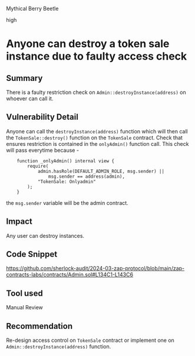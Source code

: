 Mythical Berry Beetle

high

# Anyone can destroy a token sale instance due to faulty access check

## Summary
There is a faulty restriction check on ```Admin::destroyInstance(address)``` on whoever can call it.

## Vulnerability Detail
Anyone can call the ```destroyInstance(address)``` function which will then call the ```TokenSale::destroy()``` function on the ```TokenSale``` contract. Check that ensures restriction is contained in the ```onlyAdmin()``` function call. This check will pass everytime because - 

```solidity
    function _onlyAdmin() internal view {
        require(
            admin.hasRole(DEFAULT_ADMIN_ROLE, msg.sender) ||
                msg.sender == address(admin),
            "TokenSale: Onlyadmin"
        );
    }
```
the ```msg.sender``` variable will be the admin contract.

## Impact
Any user can destroy instances.

## Code Snippet
https://github.com/sherlock-audit/2024-03-zap-protocol/blob/main/zap-contracts-labs/contracts/Admin.sol#L134C1-L143C6

## Tool used
Manual Review

## Recommendation
Re-design access control on ```TokenSale``` contract or implement one on ```Admin::destroyInstance(address)``` function.
